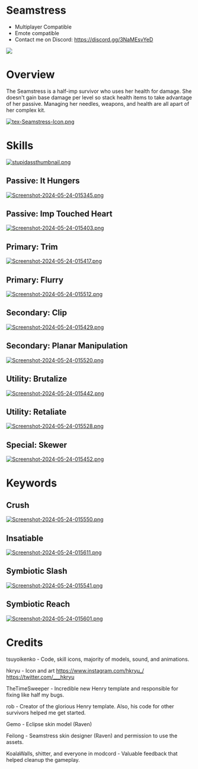 # Seamstress

- Multiplayer Compatible
- Emote compatible
- Contact me on Discord: https://discord.gg/3NaMEsvYeD

[![](https://i.postimg.cc/zD9FrGdh/Seamstress-MADISON.png)]()

# Overview

The Seamstress is a half-imp survivor who uses her health for damage. She doesn't gain base damage per level so stack health items to take advantage of her passive. Managing her needles, weapons, and health are all apart of her complex kit.

[![tex-Seamstress-Icon.png](https://i.postimg.cc/vm0T7j2X/tex-Seamstress-Icon.png)]()

# Skills

[![stupidassthumbnail.png](https://i.postimg.cc/7LZS0jnY/stupidassthumbnail.png)](https://youtu.be/cobHVCCfwRw)

## Passive: **It Hungers**

[![Screenshot-2024-05-24-015345.png](https://i.postimg.cc/xT6TJyKv/Screenshot-2024-05-24-015345.png)]()

## Passive: **Imp Touched Heart**

[![Screenshot-2024-05-24-015403.png](https://i.postimg.cc/4yBZcshf/Screenshot-2024-05-24-015403.png)]()

## Primary: **Trim**

[![Screenshot-2024-05-24-015417.png](https://i.postimg.cc/KjqSzfd4/Screenshot-2024-05-24-015417.png)]()

## Primary: **Flurry**

[![Screenshot-2024-05-24-015512.png](https://i.postimg.cc/MpwNShct/Screenshot-2024-05-24-015512.png)]()

## Secondary: **Clip**

[![Screenshot-2024-05-24-015429.png](https://i.postimg.cc/nLt5nNC0/Screenshot-2024-05-24-015429.png)]()

## Secondary: **Planar Manipulation**

[![Screenshot-2024-05-24-015520.png](https://i.postimg.cc/1X67xHsL/Screenshot-2024-05-24-015520.png)]()

## Utility: **Brutalize**

[![Screenshot-2024-05-24-015442.png](https://i.postimg.cc/FzfGyxYY/Screenshot-2024-05-24-015442.png)]()

## Utility: **Retaliate**

[![Screenshot-2024-05-24-015528.png](https://i.postimg.cc/rs6g9rxg/Screenshot-2024-05-24-015528.png)]()

## Special: **Skewer**

[![Screenshot-2024-05-24-015452.png](https://i.postimg.cc/ydGy8SLs/Screenshot-2024-05-24-015452.png)]()

# Keywords

## **Crush**

[![Screenshot-2024-05-24-015550.png](https://i.postimg.cc/GmSFQD1Y/Screenshot-2024-05-24-015550.png)]()

## **Insatiable**

[![Screenshot-2024-05-24-015611.png](https://i.postimg.cc/Vk3SvW87/Screenshot-2024-05-24-015611.png)]()

## **Symbiotic Slash**

[![Screenshot-2024-05-24-015541.png](https://i.postimg.cc/90tPtNWF/Screenshot-2024-05-24-015541.png)]()

## **Symbiotic Reach**

[![Screenshot-2024-05-24-015601.png](https://i.postimg.cc/J7cjFvLR/Screenshot-2024-05-24-015601.png)]()


# Credits

tsuyoikenko - Code, skill icons, majority of models, sound, and animations.

hkryu - Icon and art https://www.instagram.com/hkryu_/ https://twitter.com/___hkryu

TheTimeSweeper - Incredible new Henry template and responsible for fixing like half my bugs.

rob - Creator of the glorious Henry template. Also, his code for other survivors helped me get started.

Gemo - Eclipse skin model (Raven)

Feilong - Seamstress skin designer (Raven) and permission to use the assets.

KoalaWalls, shitter, and everyone in modcord - Valuable feedback that helped cleanup the gameplay.
